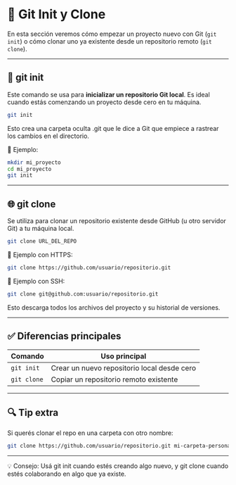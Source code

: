# 🚀 Git Init y Clone

En esta sección veremos cómo empezar un proyecto nuevo con Git (`git init`) o cómo clonar uno ya existente desde un repositorio remoto (`git clone`).

---

## 🧱 git init

Este comando se usa para **inicializar un repositorio Git local**. Es ideal cuando estás comenzando un proyecto desde cero en tu máquina.

```bash
git init
```
Esto crea una carpeta oculta .git que le dice a Git que empiece a rastrear los cambios en el directorio.

📌 Ejemplo:
```bash
mkdir mi_proyecto
cd mi_proyecto
git init
```

---

## 🌐 git clone
Se utiliza para clonar un repositorio existente desde GitHub (u otro servidor Git) a tu máquina local.

```bash
git clone URL_DEL_REPO
```

📌 Ejemplo con HTTPS:

```bash
git clone https://github.com/usuario/repositorio.git
```

📌 Ejemplo con SSH:

```bash
git clone git@github.com:usuario/repositorio.git
```

Esto descarga todos los archivos del proyecto y su historial de versiones.

---

## ✅ Diferencias principales

| Comando     | Uso principal                               |
| ----------- | ------------------------------------------- |
| `git init`  | Crear un nuevo repositorio local desde cero |
| `git clone` | Copiar un repositorio remoto existente      |


---

## 🔍 Tip extra
Si querés clonar el repo en una carpeta con otro nombre:

```bash
git clone https://github.com/usuario/repositorio.git mi-carpeta-personalizada
```
---
💡 Consejo: Usá git init cuando estés creando algo nuevo, y git clone cuando estés colaborando en algo que ya existe.